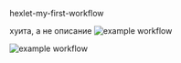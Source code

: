 hexlet-my-first-workflow

хуита, а не описание
![example workflow](https://github.com/AlekseiKarlov/hexlet-my-first-workflow/blob/main/.github/workflows/hello-world.yml/badge.svg)

![example workflow](https://github.com/github/hexlet-my-first-workflow/actions/workflows/hello-world.yml)